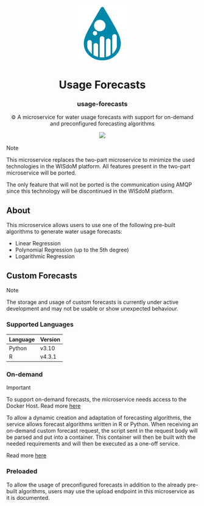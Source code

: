 <div align="center">
<img height="150px" src="https://raw.githubusercontent.com/wisdom-oss/brand/main/svg/standalone_color.svg">
<h1>Usage Forecasts</h1>
<h3>usage-forecasts</h3>
<p>⚙️ A microservice for water usage forecasts with support for on-demand and preconfigured forecasting algorithms</p>

<img src="https://img.shields.io/github/go-mod/go-version/wisdom-oss/service-usage-forecasts?style=for-the-badge">
</div>

> [!NOTE]
> This microservice replaces the two-part microservice to minimize the used
> technologies in the WISdoM platform. All features present in the two-part
> microservice will be ported.
>
> The only feature that will not be ported is the communication using AMQP since
> this technology will be discontinued in the WISdoM platform.

## About

This microservice allows users to use one of the following pre-built algorithms
to generate water usage forecasts:

- Linear Regression
- Polynomial Regression (up to the 5th degree)
- Logarithmic Regression

## Custom Forecasts

> [!NOTE]
> The storage and usage of custom forecasts is currently under active
> development and may not be usable or show unexpected behaviour.

### Supported Languages

| Language | Version |
|----------|---------|
| Python   | v3.10   |
| R        | v4.3.1  |

### On-demand

> [!IMPORTANT]
> To support on-demand forecasts, the microservice needs access to the Docker
> Host.
> Read more [here](docs/on-demand-forecasts.md)

To allow a dynamic creation and adaptation of forecasting algorithms, the
service allows forecast algorithms written in R or Python.
When receiving an on-demand custom forecast request, the script sent in the
request body will be parsed and put into a container. This container will then
be built with the needed requirements and will then be executed as a one-off
service.

Read more [here](docs/on-demand-forecasts.md)

### Preloaded

To allow the usage of preconfigured forecasts in addition to the already
pre-built algorithms, users may use the upload endpoint in this microservice
as it is documented.